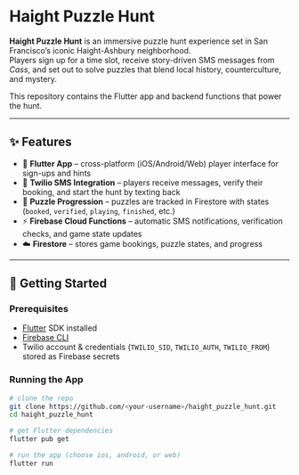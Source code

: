 # Haight Puzzle Hunt

**Haight Puzzle Hunt** is an immersive puzzle hunt experience set in San Francisco’s iconic Haight-Ashbury neighborhood.  
Players sign up for a time slot, receive story-driven SMS messages from *Cass*, and set out to solve puzzles that blend local history, counterculture, and mystery.

This repository contains the Flutter app and backend functions that power the hunt.

---

## ✨ Features

- 📱 **Flutter App** – cross-platform (iOS/Android/Web) player interface for sign-ups and hints
- 🔔 **Twilio SMS Integration** – players receive messages, verify their booking, and start the hunt by texting back
- 🧩 **Puzzle Progression** – puzzles are tracked in Firestore with states (`booked`, `verified`, `playing`, `finished`, etc.)
- ⚡ **Firebase Cloud Functions** – automatic SMS notifications, verification checks, and game state updates
- ☁️ **Firestore** – stores game bookings, puzzle states, and progress

---

## 🚀 Getting Started

### Prerequisites

- [Flutter](https://docs.flutter.dev/get-started/install) SDK installed
- [Firebase CLI](https://firebase.google.com/docs/cli)
- Twilio account & credentials (`TWILIO_SID`, `TWILIO_AUTH`, `TWILIO_FROM`) stored as Firebase secrets

### Running the App

```bash
# clone the repo
git clone https://github.com/<your-username>/haight_puzzle_hunt.git
cd haight_puzzle_hunt

# get Flutter dependencies
flutter pub get

# run the app (choose ios, android, or web)
flutter run
